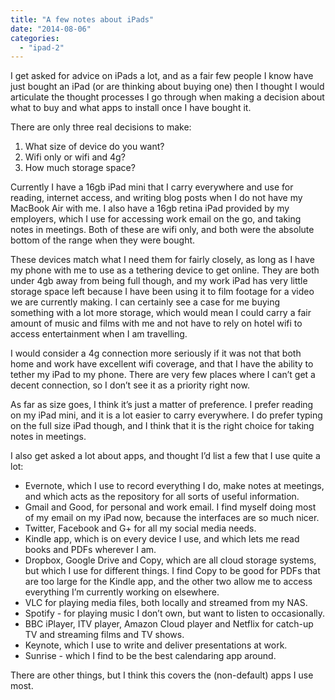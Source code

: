```yaml
---
title: "A few notes about iPads"
date: "2014-08-06"
categories: 
  - "ipad-2"
---
```


I get asked for advice on iPads a lot, and as a fair few people I know have just bought an iPad (or are thinking about buying one) then I thought I would articulate the thought processes I go through when making a decision about what to buy and what apps to install once I have bought it.

There are only three real decisions to make:

1. What size of device do you want?
2. Wifi only or wifi and 4g?
3. How much storage space?

Currently I have a 16gb iPad mini that I carry everywhere and use for reading, internet access, and writing blog posts when I do not have my MacBook Air with me. I also have a 16gb retina iPad provided by my employers, which I use for accessing work email on the go, and taking notes in meetings. Both of these are wifi only, and both were the absolute bottom of the range when they were bought.

These devices match what I need them for fairly closely, as long as I have my phone with me to use as a tethering device to get online. They are both under 4gb away from being full though, and my work iPad has very little storage space left because I have been using it to film footage for a video we are currently making. I can certainly see a case for me buying something with a lot more storage, which would mean I could carry a fair amount of music and films with me and not have to rely on hotel wifi to access entertainment when I am travelling.

I would consider a 4g connection more seriously if it was not that both home and work have excellent wifi coverage, and that I have the ability to tether my iPad to my phone. There are very few places where I can’t get a decent connection, so I don’t see it as a priority right now.

As far as size goes, I think it’s just a matter of preference. I prefer reading on my iPad mini, and it is a lot easier to carry everywhere. I do prefer typing on the full size iPad though, and I think that it is the right choice for taking notes in meetings.

I also get asked a lot about apps, and thought I’d list a few that I use quite a lot:

- Evernote, which I use to record everything I do, make notes at meetings, and which acts as the repository for all sorts of useful information.
- Gmail and Good, for personal and work email. I find myself doing most of my email on my iPad now, because the interfaces are so much nicer.
- Twitter, Facebook and G+ for all my social media needs.
- Kindle app, which is on every device I use, and which lets me read books and PDFs wherever I am.
- Dropbox, Google Drive and Copy, which are all cloud storage systems, but which I use for different things. I find Copy to be good for PDFs that are too large for the Kindle app, and the other two allow me to access everything I’m currently working on elsewhere.
- VLC for playing media files, both locally and streamed from my NAS.
- Spotify - for playing music I don’t own, but want to listen to occasionally.
- BBC iPlayer, ITV player, Amazon Cloud player and Netflix for catch-up TV and streaming films and TV shows.
- Keynote, which I use to write and deliver presentations at work.
- Sunrise - which I find to be the best calendaring app around.

There are other things, but I think this covers the (non-default) apps I use most.
